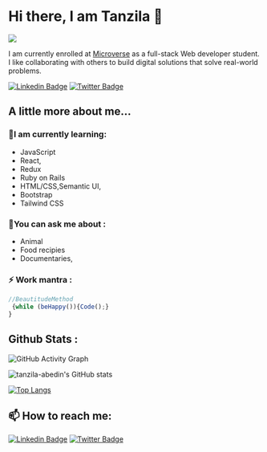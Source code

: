 # Hi there, I am Tanzila 👋  
     
![](https://img.shields.io/badge/Microverse-blueviolet)      

I am currently enrolled at [Microverse](https://www.microverse.org/?grsf=knrm9p) as a full-stack Web developer student.<br>
I like collaborating with others to build digital solutions that solve real-world problems.

[![Linkedin Badge](https://img.shields.io/badge/-Tanzila%20Abedin-blue?style=flat-square&logo=Linkedin&logoColor=white&link=https://www.linkedin.com/in/tanzila-abedin-331440b2/)](https://www.linkedin.com/in/tanzila-abedin-331440b2/)
[![Twitter Badge](https://img.shields.io/badge/-@TanzilaAbedin_-1ca0f1?style=flat-square&labelColor=1ca0f1&logo=twitter&logoColor=white&link=https://twitter.com/TanzilaAbedin)](https://twitter.com/TanzilaAbedin)

## A little more about me... 
 
 ### 🌱I am currently learning: 
   <ul>
  <li> JavaScript </li> 
  <li> React, </li>
  <li>Redux </li>
  <li>Ruby on Rails </li>
  <li>HTML/CSS,Semantic UI,</li>
  <li>Bootstrap </li>
  <li> Tailwind CSS</li> 
 </ul>

  ### 💬You can ask me about :
   <ul>
   <li>Animal</li>
   <li>Food recipies</li>
   <li>Documentaries,</li>
   </ul>

   ### ⚡ Work mantra :
      
  ```javascript
  //BeautitudeMethod
   {while (beHappy()){Code();}
}
   ```

## Github Stats : 

![GitHub Activity Graph](https://activity-graph.herokuapp.com/graph?username=tanzila-abedin)

![tanzila-abedin's GitHub stats](https://github-readme-stats.vercel.app/api?username=tanzila-abedin&show_icons=true&theme=dracula)

[![Top Langs](https://github-readme-stats.vercel.app/api/top-langs/?username=tanzila-abedin&theme=dracula)](https://github.com/tanzila-abedin/github-readme-stats)

##  📫 How to reach me: 
[![Linkedin Badge](https://img.shields.io/badge/-Tanzila%20Abedin-blue?style=flat-square&logo=Linkedin&logoColor=white&link=https://www.linkedin.com/in/tanzila-abedin-331440b2/)](https://www.linkedin.com/in/tanzila-abedin-331440b2/)
[![Twitter Badge](https://img.shields.io/badge/-@TanzilaAbedin_-1ca0f1?style=flat-square&labelColor=1ca0f1&logo=twitter&logoColor=white&link=https://twitter.com/TanzilaAbedin)](https://twitter.com/TanzilaAbedin)


<!--
**tanzila-abedin/tanzila-abedin** is a ✨ _special_ ✨ repository because its `README.md` (this file) appears on your GitHub profile.

Here are some ideas to get you started:

- 🔭 I’m currently working on ...
- 🌱 I’m currently learning ...
- 👯 I’m looking to collaborate on ...
- 🤔 I’m looking for help with ...
- 💬 Ask me about ...
- 📫 How to reach me: ...
- 😄 Pronouns: ...
- ⚡ Fun fact: ...
-->

